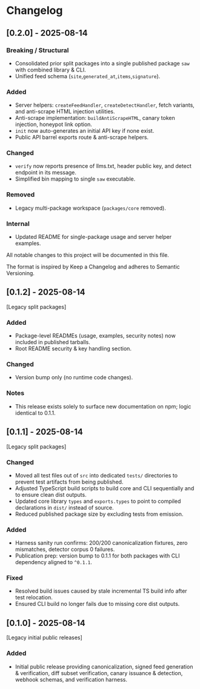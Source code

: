 # Changelog
## [0.2.0] - 2025-08-14
### Breaking / Structural
- Consolidated prior split packages into a single published package `saw` with combined library & CLI.
- Unified feed schema (`site`,`generated_at`,`items`,`signature`).

### Added
- Server helpers: `createFeedHandler`, `createDetectHandler`, fetch variants, and anti-scrape HTML injection utilities.
- Anti-scrape implementation: `buildAntiScrapeHTML`, canary token injection, honeypot link option.
- `init` now auto-generates an initial API key if none exist.
- Public API barrel exports route & anti-scrape helpers.

### Changed
- `verify` now reports presence of llms.txt, header public key, and detect endpoint in its message.
- Simplified bin mapping to single `saw` executable.

### Removed
- Legacy multi-package workspace (`packages/core` removed).

### Internal
- Updated README for single-package usage and server helper examples.


All notable changes to this project will be documented in this file.

The format is inspired by Keep a Changelog and adheres to Semantic Versioning.

## [0.1.2] - 2025-08-14  
[Legacy split packages]
### Added
- Package-level READMEs (usage, examples, security notes) now included in published tarballs.
- Root README security & key handling section.

### Changed
- Version bump only (no runtime code changes).

### Notes
- This release exists solely to surface new documentation on npm; logic identical to 0.1.1.

## [0.1.1] - 2025-08-14  
[Legacy split packages]
### Changed
- Moved all test files out of `src` into dedicated `tests/` directories to prevent test artifacts from being published.
- Adjusted TypeScript build scripts to build core and CLI sequentially and to ensure clean dist outputs.
- Updated core library `types` and `exports.types` to point to compiled declarations in `dist/` instead of source.
- Reduced published package size by excluding tests from emission.

### Added
- Harness sanity run confirms: 200/200 canonicalization fixtures, zero mismatches, detector corpus 0 failures.
- Publication prep: version bump to 0.1.1 for both packages with CLI dependency aligned to `^0.1.1`.

### Fixed
- Resolved build issues caused by stale incremental TS build info after test relocation.
- Ensured CLI build no longer fails due to missing core dist outputs.

## [0.1.0] - 2025-08-14  
[Legacy initial public releases]
### Added
- Initial public release providing canonicalization, signed feed generation & verification, diff subset verification, canary issuance & detection, webhook schemas, and verification harness.

